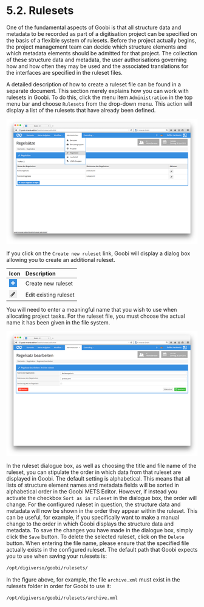 # 5.2. Rulesets

One of the fundamental aspects of Goobi is that all structure data and metadata to be recorded as part of a digitisation project can be specified on the basis of a flexible system of rulesets. Before the project actually begins, the project management team can decide which structure elements and which metadata elements should be admitted for that project. The collection of these structure data and metadata, the user authorisations governing how and how often they may be used and the associated translations for the interfaces are specified in the ruleset files.

A detailed description of how to create a ruleset file can be found in a separate document. This section merely explains how you can work with rulesets in Goobi. To do this, click the menu item `Administration` in the top menu bar and choose `Rulesets` from the drop-down menu. This action will display a list of the rulesets that have already been defined.

![List of configurable rulesets in Goobi](../.gitbook/assets/058-d.png)

If you click on the `Create new ruleset` link, Goobi will display a dialog box allowing you to create an additional ruleset.

| Icon | Description |
| :--- | :--- |
| ![ruleset\_02.png](../.gitbook/assets/ruleset_02.png) | Create new ruleset |
| ![ruleset\_01.png](../.gitbook/assets/ruleset_01.png) | Edit existing ruleset |

You will need to enter a meaningful name that you wish to use when allocating project tasks. For the ruleset file, you must choose the actual name it has been given in the file system.

![Dialogue box for specifying a ruleset](../.gitbook/assets/059-d.png)

In the ruleset dialogue box, as well as choosing the title and file name of the ruleset, you can stipulate the order in which data from that ruleset are displayed in Goobi. The default setting is alphabetical. This means that all lists of structure element names and metadata fields will be sorted in alphabetical order in the Goobi METS Editor. However, if instead you activate the checkbox `Sort as in ruleset` in the dialogue box, the order will change. For the configured ruleset in question, the structure data and metadata will now be shown in the order they appear within the ruleset. This can be useful, for example, if you specifically want to make a manual change to the order in which Goobi displays the structure data and metadata. To save the changes you have made in the dialogue box, simply click the `Save` button. To delete the selected ruleset, click on the `Delete` button. When entering the file name, please ensure that the specified file actually exists in the configured ruleset. The default path that Goobi expects you to use when saving your rulesets is:

```bash
/opt/digiverso/goobi/rulesets/
```

In the figure above, for example, the file `archive.xml` must exist in the rulesets folder in order for Goobi to use it:

```bash
/opt/digiverso/goobi/rulesets/archive.xml
```

